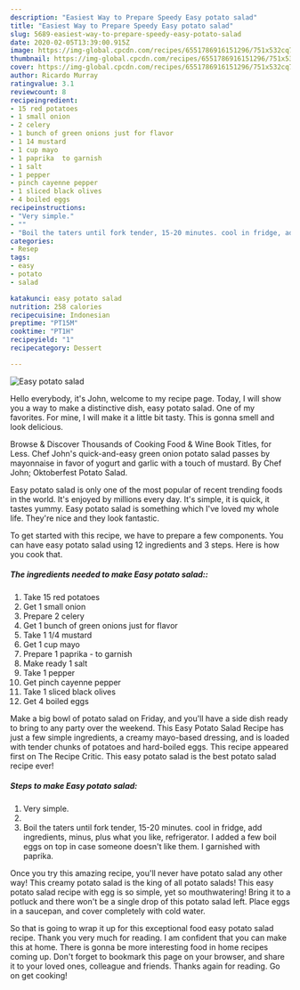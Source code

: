 ```yaml
---
description: "Easiest Way to Prepare Speedy Easy potato salad"
title: "Easiest Way to Prepare Speedy Easy potato salad"
slug: 5689-easiest-way-to-prepare-speedy-easy-potato-salad
date: 2020-02-05T13:39:00.915Z
image: https://img-global.cpcdn.com/recipes/6551786916151296/751x532cq70/easy-potato-salad-recipe-main-photo.jpg
thumbnail: https://img-global.cpcdn.com/recipes/6551786916151296/751x532cq70/easy-potato-salad-recipe-main-photo.jpg
cover: https://img-global.cpcdn.com/recipes/6551786916151296/751x532cq70/easy-potato-salad-recipe-main-photo.jpg
author: Ricardo Murray
ratingvalue: 3.1
reviewcount: 8
recipeingredient:
- 15 red potatoes
- 1 small onion
- 2 celery
- 1 bunch of green onions just for flavor
- 1 14 mustard
- 1 cup mayo
- 1 paprika  to garnish
- 1 salt
- 1 pepper
- pinch cayenne pepper
- 1 sliced black olives
- 4 boiled eggs
recipeinstructions:
- "Very simple."
- ""
- "Boil the taters until fork tender, 15-20 minutes. cool in fridge, add ingredients, minus, plus what you like, refrigerator.  I added a few boil eggs on top in case someone doesn&#39;t like them.  I garnished with paprika."
categories:
- Resep
tags:
- easy
- potato
- salad

katakunci: easy potato salad
nutrition: 258 calories
recipecuisine: Indonesian
preptime: "PT15M"
cooktime: "PT1H"
recipeyield: "1"
recipecategory: Dessert

---
```



![Easy potato salad](https://img-global.cpcdn.com/recipes/6551786916151296/751x532cq70/easy-potato-salad-recipe-main-photo.jpg)

Hello everybody, it's John, welcome to my recipe page. Today, I will show you a way to make a distinctive dish, easy potato salad. One of my favorites. For mine, I will make it a little bit tasty. This is gonna smell and look delicious.

Browse &amp; Discover Thousands of Cooking Food &amp; Wine Book Titles, for Less. Chef John&#39;s quick-and-easy green onion potato salad passes by mayonnaise in favor of yogurt and garlic with a touch of mustard. By Chef John; Oktoberfest Potato Salad.

Easy potato salad is only one of the most popular of recent trending foods in the world. It's enjoyed by millions every day. It's simple, it is quick, it tastes yummy. Easy potato salad is something which I've loved my whole life. They're nice and they look fantastic.


To get started with this recipe, we have to prepare a few components. You can have easy potato salad using 12 ingredients and 3 steps. Here is how you cook that.

##### The ingredients needed to make Easy potato salad::

1. Take 15 red potatoes
1. Get 1 small onion
1. Prepare 2 celery
1. Get 1 bunch of green onions just for flavor
1. Take 1 1/4 mustard
1. Get 1 cup mayo
1. Prepare 1 paprika - to garnish
1. Make ready 1 salt
1. Take 1 pepper
1. Get pinch cayenne pepper
1. Take 1 sliced black olives
1. Get 4 boiled eggs


Make a big bowl of potato salad on Friday, and you&#39;ll have a side dish ready to bring to any party over the weekend. This Easy Potato Salad Recipe has just a few simple ingredients, a creamy mayo-based dressing, and is loaded with tender chunks of potatoes and hard-boiled eggs. This recipe appeared first on The Recipe Critic. This easy potato salad is the best potato salad recipe ever! 

##### Steps to make Easy potato salad:

1. Very simple.
1. 
1. Boil the taters until fork tender, 15-20 minutes. cool in fridge, add ingredients, minus, plus what you like, refrigerator.  I added a few boil eggs on top in case someone doesn&#39;t like them.  I garnished with paprika.


Once you try this amazing recipe, you&#39;ll never have potato salad any other way! This creamy potato salad is the king of all potato salads! This easy potato salad recipe with egg is so simple, yet so mouthwatering! Bring it to a potluck and there won&#39;t be a single drop of this potato salad left. Place eggs in a saucepan, and cover completely with cold water. 

So that is going to wrap it up for this exceptional food easy potato salad recipe. Thank you very much for reading. I am confident that you can make this at home. There is gonna be more interesting food in home recipes coming up. Don't forget to bookmark this page on your browser, and share it to your loved ones, colleague and friends. Thanks again for reading. Go on get cooking!
